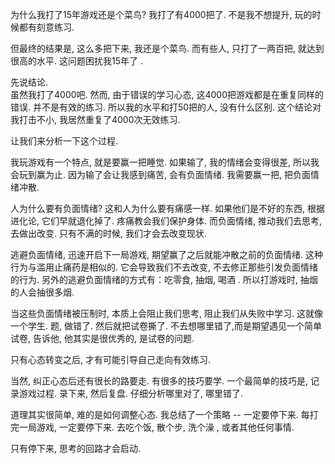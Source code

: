 为什么我打了15年游戏还是个菜鸟?
我打了有4000把了. 
不是我不想提升, 玩的时候都有刻意练习. 

但最终的结果是, 这么多把下来, 我还是个菜鸟. 
而有些人, 只打了一两百把, 就达到很高的水平. 
这问题困扰我15年了 . 

先说结论.  
虽然我打了4000吧. 
然而, 由于错误的学习心态, 这4000把游戏都是在重复同样的错误. 
并不是有效的练习. 
所以我的水平和打50把的人, 没有什么区别. 
这个结论对我打击不小, 我居然重复了4000次无效练习. 

让我们来分析一下这个过程. 

我玩游戏有一个特点, 就是要赢一把睡觉. 
如果输了, 我的情绪会变得很差, 所以我会玩到赢为止. 
因为输了会让我感到痛苦, 会有负面情绪. 
我需要赢一把, 把负面情绪冲散. 

人为什么要有负面情绪? 
这和人为什么要有痛感一样. 
如果他们是不好的东西, 根据进化论,  它们早就退化掉了. 
疼痛教会我们保护身体. 
而负面情绪, 推动我们去思考, 去做出改变. 
只有不满的时候, 我们才会去改变现状. 

逃避负面情绪, 迅速开启下一局游戏, 期望赢了之后就能冲散之前的负面情绪. 
这种行为与滥用止痛药是相似的. 
它会导致我们不去改变, 不去修正那些引发负面情绪的行为. 
另外的逃避负面情绪的方式有：吃零食, 抽烟, 喝酒 . 
所以打游戏时, 抽烟的人会抽很多烟. 

当这些负面情绪被压制时, 本质上会阻止我们思考, 阻止我们从失败中学习. 
这就像一个学生. 题, 做错了. 然后就把试卷撕了. 
不去想哪里错了,而是期望遇见一个简单试卷, 告诉他, 他其实是很优秀的, 是试卷的问题. 

只有心态转变之后, 才有可能引导自己走向有效练习. 

当然, 纠正心态后还有很长的路要走. 有很多的技巧要学. 
一个最简单的技巧是, 记录游戏过程. 
录下来, 然后复盘.
仔细分析哪里对了, 哪里错了. 

道理其实很简单, 难的是如何调整心态. 
我总结了一个策略 -- 一定要停下来. 
每打完一局游戏, 一定要停下来. 
去吃个饭, 散个步, 洗个澡 , 或者其他任何事情. 

只有停下来, 思考的回路才会启动. 